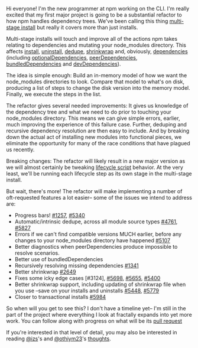 Hi everyone! I'm the new programmer at npm working on the CLI. I'm really
excited that my first major project is going to be a substantial refactor to
how npm handles dependency trees.  We've been calling this thing
[multi-stage install] but really it covers more than just installs.

[multi-stage install]: https://github.com/npm/npm/milestones/multi-stage%20install

Multi-stage installs will touch and improve all of the actions npm takes
relating to dependencies and mutating your node_modules directory.  This
affects [install], [uninstall], [dedupe], [shrinkwrap] and, obviously,
[dependencies] (including [optionalDependencies], [peerDependencies],
[bundledDependencies] and [devDependencies]).

[dependencies]: https://www.npmjs.org/doc/files/package.json.html#dependencies
[optionalDependencies]: https://www.npmjs.org/doc/files/package.json.html#optionaldependencies
[peerDependencies]: https://www.npmjs.org/doc/files/package.json.html#peerdependencies
[devDependencies]: https://www.npmjs.org/doc/files/package.json.html#devdependencies
[bundledDependencies]: https://www.npmjs.org/doc/files/package.json.html#bundleddependencies

[install]: https://www.npmjs.org/doc/cli/npm-install.html
[uninstall]: https://www.npmjs.org/doc/cli/npm-uninstall.html
[dedupe]: https://www.npmjs.org/doc/cli/npm-dedupe.html
[shrinkwrap]: https://www.npmjs.org/doc/cli/npm-shrinkwrap.html

The idea is simple enough: Build an in-memory model of how we want the
node_modules directories to look.  Compare that model to what's on disk,
producing a list of steps to change the disk version into the memory model.
Finally, we execute the steps in the list.

The refactor gives several needed improvements: It gives us knowledge of the
dependency tree and what we need to do prior to touching your node_modules
directory.  This means we can give simple errors, earlier, much improving
the experience of this failure case.  Further, deduping and recursive
dependency resolution are then easy to include.  And by breaking down the
actual act of installing new modules into functional pieces, we eliminate
the opportunity for many of the race conditions that have plagued us
recently.

Breaking changes: The refactor will likely result in a new major version as
we will almost certainly be tweaking [lifecycle script] behavior.  At the very
least, we'll be running each lifecycle step as its own stage in the multi-stage
install.

[lifecycle script]: https://www.npmjs.org/doc/misc/npm-scripts.html

But wait, there's more! The refactor will make implementing a number of
oft-requested features a lot easier– some of the issues we intend to address
are:

* Progress bars! [#1257], [#5340]
* Automatic/intrinsic dedupe, across all module source types [#4761], [#5827]
* Errors if we can't find compatible versions MUCH earlier, before any changes
  to your node_modules directory have happened [#5107]
* Better diagnostics when peerDependencies produce impossible to resolve scenarios.
* Better use of bundledDependencies
* Recursively resolving missing dependencies [#1341]
* Better shrinkwrap [#2649]
* Fixes some icky edge cases [#3124], [#5698], [#5655], [#5400]
* Better shrinkwrap support, including updating of shrinkwrap file when you use
  –save on your installs and uninstalls [#5448], [#5779]
* Closer to transactional installs [#5984]

[#1257]: https://github.com/npm/npm/issues/1257
[#1341]: https://github.com/npm/npm/issues/1341
[#2649]: https://github.com/npm/npm/issues/2649
[#4761]: https://github.com/npm/npm/issues/4761
[#5107]: https://github.com/npm/npm/issues/5107
[#5340]: https://github.com/npm/npm/issues/5340
[#5698]: https://github.com/npm/npm/issues/5698
[#5655]: https://github.com/npm/npm/issues/5655
[#5400]: https://github.com/npm/npm/issues/5400
[#5448]: https://github.com/npm/npm/issues/5448
[#5779]: https://github.com/npm/npm/issues/5779
[#5827]: https://github.com/npm/npm/issues/5827
[#5984]: https://github.com/npm/npm/issues/5984

So when will you get to see this? I don't have a timeline yet– I'm still in
the part of the project where everything I look at fractally expands into
yet more work.  You can follow along with progress on what will be its [pull
request](https://github.com/npm/npm/pull/6191)

If you're interested in that level of detail, you may also be interested in
reading [@izs]'s and [@othiym23]'s [thoughts](https://github.com/npm/npm/issues/5919).

[@izs]: https://twitter.com/izs
[@othiym23]: https://twitter.com/othiym23
